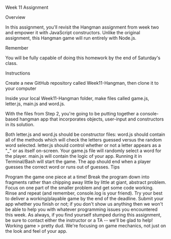 Week 11 Assignment

Overview

In this assignment, you'll revisit the Hangman assignment from week two and empower it with JavaScript constructors. Unlike the original assignment, this Hangman game will run entirely with Node.js.

Remember

You will be fully capable of doing this homework by the end of Saturday's class.

Instructions

Create a new GitHub repository called Week11-Hangman, then clone it to your computer

Inside your local Week11-Hangman folder, make files called game.js, letter.js, main.js and word.js.

With the files from Step 2, you're going to be putting together a console-based hangman app that incorporates objects, user-input and constructors in its solution.

Both letter.js and word.js should be constructor files:
word.js should contain all of the methods which will check the letters guessed versus the random word selected.
letter.js should control whether or not a letter appears as a "_" or as itself on-screen.
Your game.js file will randomly select a word for the player.
main.js will contain the logic of your app. Running it in Terminal/Bash will start the game.
The app should end when a player guesses the correct word or runs out of guesses.
Tips

Program the game one piece at a time! Break the program down into fragments rather than chipping away little by little at giant, abstract problem.
Focus on one part of the smaller problem and get some code working.
Rinse and repeat (and remember, console.log is your friend).
Try your best to deliver a working/playable game by the end of the deadline.
Submit your app whether you finish or not; if you don't show us anything then we won't be able to help you with whatever programming issues you encountered this week.
As always, if you find yourself stumped during this assignment, be sure to contact either the instructor or a TA -- we'll be glad to help!
Working game > pretty dud. We're focusing on game mechanics, not just on the look and feel of your app.
